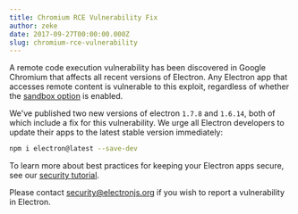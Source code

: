 ```yaml
---
title: Chromium RCE Vulnerability Fix
author: zeke
date: 2017-09-27T00:00:00.000Z
slug: chromium-rce-vulnerability
---
```

A remote code execution vulnerability has been discovered in Google Chromium
that affects all recent versions of Electron. Any Electron app that accesses
remote content is vulnerable to this exploit, regardless of whether the
[sandbox option] is enabled.

We've published two new versions of electron `1.7.8` and `1.6.14`,
both of which include a fix for this vulnerability. We urge all Electron
developers to update their apps to the latest stable version immediately:

```sh
npm i electron@latest --save-dev
```

To learn more about best practices for keeping your Electron apps secure,
see our [security tutorial].

Please contact security@electronjs.org if you wish to report a vulnerability in
Electron.

[sandbox option]: https://electronjs.org/docs/api/sandbox-option
[security tutorial]: https://electronjs.org/docs/tutorial/security
